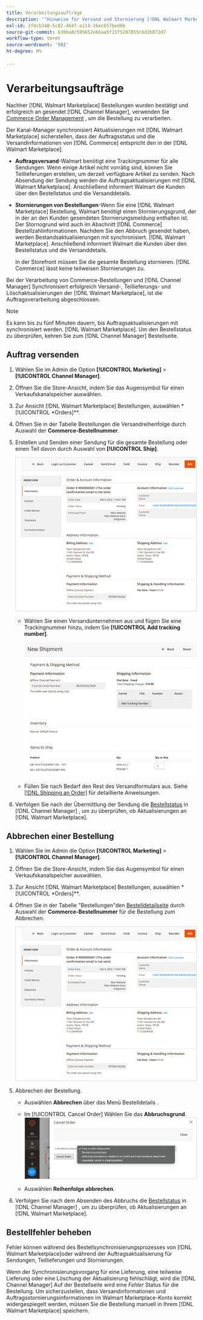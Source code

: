 ```yaml
---
title: Verarbeitungsaufträge
description: '"Hinweise für Versand und Stornierung [!DNL Walmart Marketplace] Bestellungen von Adobe Commerce und Magento Open Source."'
exl-id: 2fdcb348-5c02-464f-a114-16ec657bed6b
source-git-commit: 638ba8c595652e66aa5f15f5207855c6d2b872d7
workflow-type: tm+mt
source-wordcount: '502'
ht-degree: 0%

---
```


# Verarbeitungsaufträge

Nachher [!DNL Walmart Marketplace] Bestellungen wurden bestätigt und erfolgreich an gesendet [!DNL Channel Manager], verwenden Sie [Commerce Order Management](https://docs.magento.com/user-guide/sales/orders-workspace.html) , um die Bestellung zu verarbeiten.

Der Kanal-Manager synchronisiert Aktualisierungen mit [!DNL Walmart Marketplace] sicherstellen, dass der Auftragsstatus und die Versandinformationen von [!DNL Commerce] entspricht den in der [!DNL Walmart Marketplace].

* **Auftragsversand**-Walmart benötigt eine Trackingnummer für alle Sendungen. Wenn einige Artikel nicht vorrätig sind, können Sie Teillieferungen erstellen, um derzeit verfügbare Artikel zu senden. Nach Absendung der Sendung werden die Auftragsaktualisierungen mit [!DNL Walmart Marketplace]. Anschließend informiert Walmart die Kunden über den Bestellstatus und die Versanddetails.

* **Stornierungen von Bestellungen**-Wenn Sie eine [!DNL Walmart Marketplace] Bestellung, Walmart benötigt einen Stornierungsgrund, der in der an den Kunden gesendeten Stornierungsmeldung enthalten ist. Der Stornogrund wird auch im Abschnitt [!DNL Commerce] Bestellzahlinformationen. Nachdem Sie den Abbruch gesendet haben, werden Bestandsaktualisierungen mit synchronisiert. [!DNL Walmart Marketplace]. Anschließend informiert Walmart die Kunden über den Bestellstatus und die Versanddetails.

   In der Storefront müssen Sie die gesamte Bestellung stornieren. [!DNL Commerce] lässt keine teilweisen Stornierungen zu.

Bei der Verarbeitung von Commerce-Bestellungen und [!DNL Channel Manager] Synchronisiert erfolgreich Versand-, Teillieferungs- und Löschaktualisierungen der [!DNL Walmart Marketplace], ist die Auftragsverarbeitung abgeschlossen.

>[!NOTE]
>
> Es kann bis zu fünf Minuten dauern, bis Auftragsaktualisierungen mit synchronisiert werden. [!DNL Walmart Marketplace]. Um den Bestellstatus zu überprüfen, kehren Sie zum [!DNL Channel Manager] Bestellseite.

## Auftrag versenden

1. Wählen Sie im Admin die Option **[!UICONTROL Marketing]** > **[!UICONTROL Channel Manager]**.

1. Öffnen Sie die Store-Ansicht, indem Sie das Augensymbol für einen Verkaufskanalspeicher auswählen.

1. Zur Ansicht [!DNL Walmart Marketplace] Bestellungen, auswählen *[!UICONTROL *Orders]**.

1. Öffnen Sie in der Tabelle Bestellungen die Versandreihenfolge durch Auswahl der **Commerce-Bestellnummer**.

1. Erstellen und Senden einer Sendung für die gesamte Bestellung oder einen Teil davon durch Auswahl von **[!UICONTROL Ship]**.

   ![Detailansicht einer Commerce-Bestellung für [!DNL Walmart Marketplace] order](assets/order-detail-with-external-order-id.png)

   * Wählen Sie einen Versandunternehmen aus und fügen Sie eine Trackingnummer hinzu, indem Sie **[!UICONTROL Add tracking number]**.

      ![Detailansicht einer Commerce-Bestellung für [!DNL Walmart Marketplace] order](assets/order-shipment-add-tracking-number.png)


   * Füllen Sie nach Bedarf den Rest des Versandformulars aus. Siehe [[!DNL Shipping an Order]](https://docs.magento.com/user-guide/sales/order-ship.html) für detaillierte Anweisungen.

1. Verfolgen Sie nach der Übermittlung der Sendung die [Bestellstatus](manage-orders.md#about-order-status) in [!DNL Channel Manager] , um zu überprüfen, ob Aktualisierungen an [!DNL Walmart Marketplace].

## Abbrechen einer Bestellung

1. Wählen Sie im Admin die Option **[!UICONTROL Marketing]** > **[!UICONTROL Channel Manager]**.

1. Öffnen Sie die Store-Ansicht, indem Sie das Augensymbol für einen Verkaufskanalspeicher auswählen.

1. Zur Ansicht [!DNL Walmart Marketplace] Bestellungen, auswählen *[!UICONTROL *Orders]**.

1. Öffnen Sie in der Tabelle &quot;Bestellungen&quot;den [Bestelldetailseite](manage-orders.md#view-order-detail) durch Auswahl der **Commerce-Bestellnummer** für die Bestellung zum Abbrechen.

   ![Detailansicht einer Commerce-Bestellung für[!DNL Walmart Marketplace]order](assets/order-detail-with-external-order-id.png)

1. Abbrechen der Bestellung.

   * Auswählen **Abbrechen** über das Menü Bestelldetails .

   * Im [!UICONTROL Cancel Order] Wählen Sie das **Abbruchsgrund**.
   ![Detailansicht einer Commerce-Bestellung für [!DNL Walmart Marketplace] order](assets/cancel-order-reason-selector.png)

   * Auswählen **Reihenfolge abbrechen**.


1. Verfolgen Sie nach dem Absenden des Abbruchs die [Bestellstatus](manage-orders.md#about-order-status) in [!DNL Channel Manager] , um zu überprüfen, ob Aktualisierungen an [!DNL Walmart Marketplace].

## Bestellfehler beheben

Fehler können während des Bestellsynchronisierungsprozesses von [!DNL Walmart Marketplace]oder während der Auftragsaktualisierung für Sendungen, Teillieferungen und Stornierungen.

Wenn der Synchronisierungsvorgang für eine Lieferung, eine teilweise Lieferung oder eine Löschung der Aktualisierung fehlschlägt, wird die [!DNL Channel Manager] Auf der Bestellseite wird eine _Fehler_ Status für die Bestellung. Um sicherzustellen, dass Versandinformationen und Auftragsstornierungsinformationen im Walmart Marketplace-Konto korrekt widergespiegelt werden, müssen Sie die Bestellung manuell in Ihrem [!DNL Walmart Marketplace] speichern.


